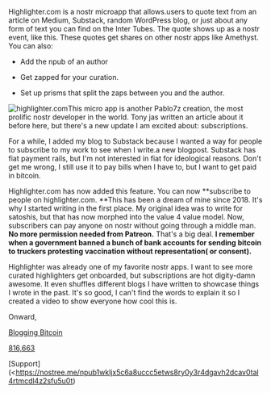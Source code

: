 Highlighter.com is a nostr microapp that allows.users to quote text from an article on Medium, Substack, random WordPress blog, or just about any form of text you can find on the Inter Tubes. The quote shows up as a nostr event, like this. These quotes get shares on other nostr apps like Amethyst. You can also:

*   Add the npub of an author

*   Get zapped for your curation.

*   Set up prisms that split the zaps between you and the author.

![highlighter.com](https://i.nostr.build/3ogk.png)This micro app is another Pablo7z creation, the most prolific nostr developer in the world. Tony jas written an article about it before here, but there's a new update I am excited about: subscriptions.

For a while, I added my blog to Substack because I wanted a way for people to subscribe to my work to see when I write.a new blogpost. Substack has fiat payment rails, but I'm not interested in fiat for ideological reasons. Don't get me wrong, I still use it to pay bills when I have to, but I want to get paid in bitcoin.

Highlighter.com has now added this feature. You can now **subscribe to people on highlighter.com. **This has been a dream of mine since 2018.  It's why I started writing in the first place.  My original idea was to write for satoshis, but that has now morphed into the value 4 value model.  Now, subscribers can pay anyone on nostr without going through a middle man.  **No more permission needed from Patreon.**  That's a big deal. **I remember when a government banned a bunch of bank accounts for sending bitcoin to truckers protesting vaccination without representation( or consent).**&#x20;

Highlighter was already one of my favorite nostr apps. I want to see more curated highlighters get onboarded, but subscriptions are hot digity-damn awesome. It even shuffles different blogs I have written to showcase things I wrote in the past. It's so good, I can't find the words to explain it so I created a video to show everyone how cool this is.

Onward,

[Blogging Bitcoin](https://bloggingbitcoin.pages.dev)

[816,663](https://timechaincalendar.com/en/block/816663)

[Support](<https://nostree.me/npub1wkljx5c6a8uccc5etws8ry0y3r4dgavh2dcav0tal4rtmcdl4z2sfu5u0t)

